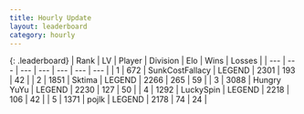 ```yaml
---
title: Hourly Update
layout: leaderboard
category: hourly
---
```


{: .leaderboard}
| Rank | LV | Player | Division | Elo | Wins | Losses |
| --- | --- | --- | --- | --- | --- | --- |
| <span data-change="0">1</span> | 672 | <span title="ID: 402846">SunkCostFallacy</span> | LEGEND | <span data-change="0">2301</span> | <span data-change="0">193</span> | <span data-change="0">42</span> |
| <span data-change="0">2</span> | 1851 | <span title="ID: 353063">Sktima</span> | LEGEND | <span data-change="-7">2266</span> | <span data-change="3">265</span> | <span data-change="1">59</span> |
| <span data-change="0">3</span> | 3088 | <span title="ID: 164871">Hungry YuYu</span> | LEGEND | <span data-change="0">2230</span> | <span data-change="0">127</span> | <span data-change="0">50</span> |
| <span data-change="0">4</span> | 1292 | <span title="ID: 498412">LuckySpin</span> | LEGEND | <span data-change="0">2218</span> | <span data-change="0">106</span> | <span data-change="0">42</span> |
| <span data-change="0">5</span> | 1371 | <span title="ID: 4783">pojlk</span> | LEGEND | <span data-change="0">2178</span> | <span data-change="0">74</span> | <span data-change="0">24</span> |